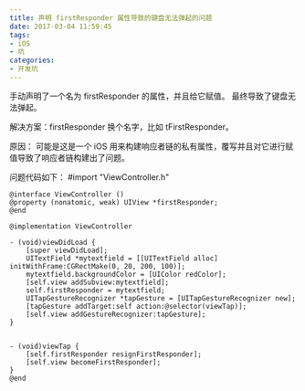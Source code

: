 ```yaml
---
title: 声明 firstResponder 属性导致的键盘无法弹起的问题
date: 2017-03-04 11:59:45
tags: 
- iOS
- 坑
categories: 
- 开发坑
---
```


手动声明了一个名为 firstResponder 的属性，并且给它赋值。
最终导致了键盘无法弹起。
 
解决方案：firstResponder 换个名字，比如 tFirstResponder。
<!-- more --> 
原因：
可能是这是一个 iOS 用来构建响应者链的私有属性，覆写并且对它进行赋值导致了响应者链构建出了问题。
 
问题代码如下：
#import "ViewController.h"


	@interface ViewController ()
	@property (nonatomic, weak) UIView *firstResponder;
	@end
	 
	@implementation ViewController
	 
	- (void)viewDidLoad {
	    [super viewDidLoad];
	    UITextField *mytextfield = [[UITextField alloc] initWithFrame:CGRectMake(0, 20, 200, 100)];
	    mytextfield.backgroundColor = [UIColor redColor];
	    [self.view addSubview:mytextfield];
	    self.firstResponder = mytextfield;
	    UITapGestureRecognizer *tapGesture = [UITapGestureRecognizer new];
	    [tapGesture addTarget:self action:@selector(viewTap)];
	    [self.view addGestureRecognizer:tapGesture];
	}
	 
	 
	- (void)viewTap {
	    [self.firstResponder resignFirstResponder];
	    [self.view becomeFirstResponder];
	}
	@end